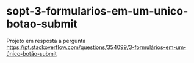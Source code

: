 # sopt-3-formularios-em-um-unico-botao-submit
Projeto em resposta a pergunta https://pt.stackoverflow.com/questions/354099/3-formulários-em-um-único-botão-submit
